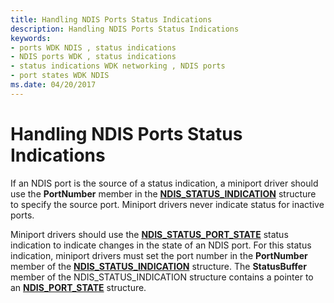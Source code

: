 ```yaml
---
title: Handling NDIS Ports Status Indications
description: Handling NDIS Ports Status Indications
keywords:
- ports WDK NDIS , status indications
- NDIS ports WDK , status indications
- status indications WDK networking , NDIS ports
- port states WDK NDIS
ms.date: 04/20/2017
---
```


# Handling NDIS Ports Status Indications





If an NDIS port is the source of a status indication, a miniport driver should use the **PortNumber** member in the [**NDIS\_STATUS\_INDICATION**](/windows-hardware/drivers/ddi/ndis/ns-ndis-_ndis_status_indication) structure to specify the source port. Miniport drivers never indicate status for inactive ports.

Miniport drivers should use the [**NDIS\_STATUS\_PORT\_STATE**](./ndis-status-port-state.md) status indication to indicate changes in the state of an NDIS port. For this status indication, miniport drivers must set the port number in the **PortNumber** member of the [**NDIS\_STATUS\_INDICATION**](/windows-hardware/drivers/ddi/ndis/ns-ndis-_ndis_status_indication) structure. The **StatusBuffer** member of the NDIS\_STATUS\_INDICATION structure contains a pointer to an [**NDIS\_PORT\_STATE**](/windows-hardware/drivers/ddi/ntddndis/ns-ntddndis-_ndis_port_state) structure.

 

